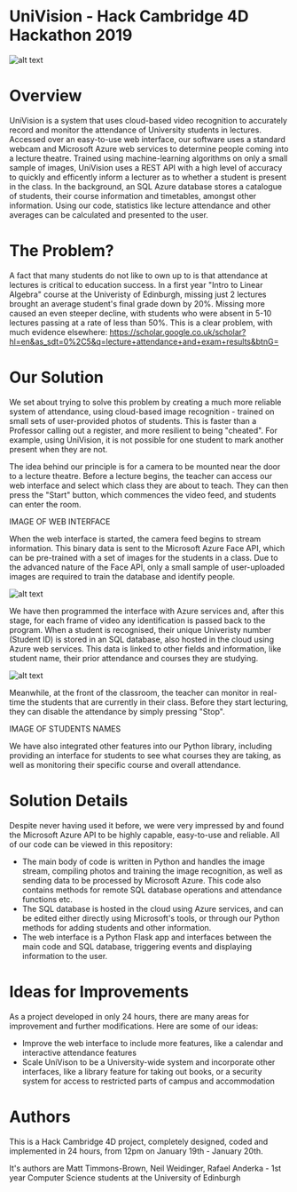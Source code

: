 # UniVision - Hack Cambridge 4D Hackathon 2019

![alt text](https://raw.githubusercontent.com/the-raspberry-pi-guy/UniVision/master/static/UniVision_logo.png)

# Overview
UniVision is a system that uses cloud-based video recognition to accurately record and monitor the attendance of University students in lectures. Accessed over an easy-to-use web interface, our software uses a standard webcam and Microsoft Azure web services to determine people coming into a lecture theatre. Trained using machine-learning algorithms on only a small sample of images, UniVision uses a REST API with a high level of accuracy to quickly and efficently inform a lecturer as to whether a student is present in the class. In the background, an SQL Azure database stores a catalogue of students, their course information and timetables, amongst other information. Using our code, statistics like lecture attendance and other averages can be calculated and presented to the user.

# The Problem?
A fact that many students do not like to own up to is that attendance at lectures is critical to education success. In a first year "Intro to Linear Algebra" course at the Univeristy of Edinburgh, missing just 2 lectures brought an average student's final grade down by 20%. Missing more caused an even steeper decline, with students who were absent in 5-10 lectures passing at a rate of less than 50%. This is a clear problem, with much evidence elsewhere: https://scholar.google.co.uk/scholar?hl=en&as_sdt=0%2C5&q=lecture+attendance+and+exam+results&btnG=

# Our Solution
We set about trying to solve this problem by creating a much more reliable system of attendance, using cloud-based image recognition - trained on small sets of user-provided photos of students. This is faster than a Professor calling out a register, and more resilient to being "cheated". For example, using UniVision, it is not possible for one student to mark another present when they are not.

The idea behind our principle is for a camera to be mounted near the door to a lecture theatre. Before a lecture begins, the teacher can access our web interface and select which class they are about to teach. They can then press the "Start" button, which commences the video feed, and students can enter the room.

IMAGE OF WEB INTERFACE

When the web interface is started, the camera feed begins to stream information. This binary data is sent to the Microsoft Azure Face API, which can be pre-trained with a set of images for the students in a class. Due to the advanced nature of the Face API, only a small sample of user-uploaded images are required to train the database and identify people.

![alt text](https://github.com/the-raspberry-pi-guy/UniVision/blob/master/images/demo1.gif?raw=true)

We have then programmed the interface with Azure services and, after this stage, for each frame of video any identification is passed back to the program. When a student is recognised, their unique Univeristy number (Student ID) is stored in an SQL database, also hosted in the cloud using Azure web services. This data is linked to other fields and information, like student name, their prior attendance and courses they are studying.

![alt text](https://raw.githubusercontent.com/the-raspberry-pi-guy/UniVision/master/images/database.png)

Meanwhile, at the front of the classroom, the teacher can monitor in real-time the students that are currently in their class. Before they start lecturing, they can disable the attendance by simply pressing "Stop".

IMAGE OF STUDENTS NAMES

We have also integrated other features into our Python library, including providing an interface for students to see what courses they are taking, as well as monitoring their specific course and overall attendance.

# Solution Details

Despite never having used it before, we were very impressed by and found the Microsoft Azure API to be highly capable, easy-to-use and reliable. All of our code can be viewed in this repository:
- The main body of code is written in Python and handles the image stream, compiling photos and training the image recognition, as well as sending data to be processed by Microsoft Azure. This code also contains methods for remote SQL database operations and attendance functions etc.
- The SQL database is hosted in the cloud using Azure services, and can be edited either directly using Microsoft's tools, or through our Python methods for adding students and other information.
- The web interface is a Python Flask app and interfaces between the main code and SQL database, triggering events and displaying information to the user.

# Ideas for Improvements

As a project developed in only 24 hours, there are many areas for improvement and further modifications. Here are some of our ideas:
- Improve the web interface to include more features, like a calendar and interactive attendance features
- Scale UniVison to be a University-wide system and incorporate other interfaces, like a library feature for taking out books, or a security system for access to restricted parts of campus and accommodation

# Authors

This is a Hack Cambridge 4D project, completely designed, coded and implemented in 24 hours, from 12pm on January 19th - January 20th.

It's authors are Matt Timmons-Brown, Neil Weidinger, Rafael Anderka - 1st year Computer Science students at the University of Edinburgh
